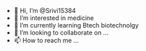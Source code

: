 - 👋 Hi, I’m @Srivi15384
- 👀 I’m interested in medicine
- 🌱 I’m currently learning Btech biotechnolgy
- 💞️ I’m looking to collaborate on ...
- 📫 How to reach me ...

<!---
Srivi15384/Srivi15384 is a ✨ special ✨ repository because its `README.md` (this file) appears on your GitHub profile.
You can click the Preview link to take a look at your changes.
--->
